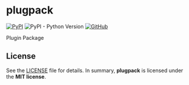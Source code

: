 # plugpack

[![PyPI](https://img.shields.io/pypi/v/plugpack?style=flat-square)](https://pypi.org/project/plugpack/)
![PyPI - Python Version](https://img.shields.io/pypi/pyversions/plugpack?style=flat-square)
[![GitHub](https://img.shields.io/github/license/osom8979/plugpack?style=flat-square)](https://github.com/osom8979/plugpack/)

Plugin Package

## License

See the [LICENSE](./LICENSE) file for details. In summary,
**plugpack** is licensed under the **MIT license**.

